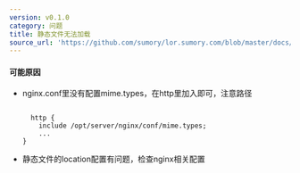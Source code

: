 ```yaml
---
version: v0.1.0
category: 问题
title: 静态文件无法加载
source_url: 'https://github.com/sumory/lor.sumory.com/blob/master/docs/faq/static-not-found.md'
---
```



#### 可能原因


- nginx.conf里没有配置mime.types，在http里加入即可，注意路径

	```

	  http {
    	include /opt/server/nginx/conf/mime.types;
    	...
    }
    ```

- 静态文件的location配置有问题，检查nginx相关配置